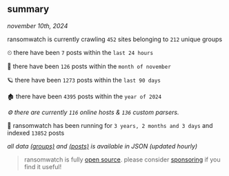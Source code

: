 
## summary
_november 10th, 2024_

ransomwatch is currently crawling `452` sites belonging to `212` unique groups

⏲ there have been `7` posts within the `last 24 hours`

🦈 there have been `126` posts within the `month of november`

🪐 there have been `1273` posts within the `last 90 days`

🏚 there have been `4395` posts within the `year of 2024`

_⚙️ there are currently `116` online hosts & `136` custom parsers._

🦕 ransomwatch has been running for `3 years, 2 months and 3 days` and indexed `13852` posts

_all data  [(groups)](http://ransomwhat.telemetry.ltd/groups) and [(posts)](http://ransomwhat.telemetry.ltd/posts) is available in JSON (updated hourly)_

> ransomwatch is fully [open source](https://github.com/joshhighet/ransomwatch#ransomwatch--). please consider [sponsoring](https://github.com/sponsors/joshhighet) if you find it useful!
